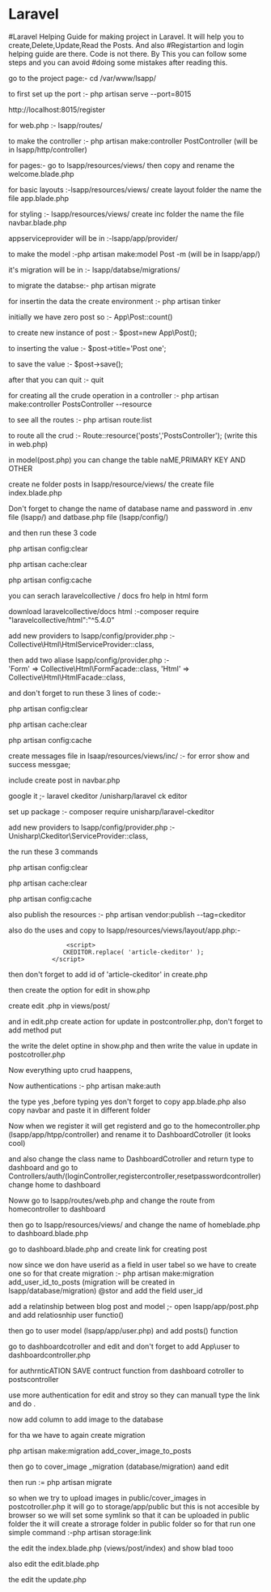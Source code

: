 # Laravel
#Laravel Helping Guide for making project in Laravel. It will help you to create,Delete,Update,Read the Posts. And also #Registartion and login helping guide are there. Code is not there. By This you can follow some steps and you can avoid #doing some mistakes after reading this.

go to the project page:- cd /var/www/lsapp/

to first set up the port :- php artisan serve --port=8015

http://localhost:8015/register

for web.php :- lsapp/routes/

to make the controller :- php artisan make:controller PostController (will be in lsapp/http/controller)

for pages:- go to lsapp/resources/views/ then copy and rename the welcome.blade.php

for basic layouts :-lsapp/resources/views/ create layout folder the name the file app.blade.php

for styling :- lsapp/resources/views/ create inc folder the name the file navbar.blade.php

appserviceprovider will be in :-lsapp/app/provider/

to make the model :-php artisan make:model Post -m   (will be in lsapp/app/)

it's migration will be in :- lsapp/databse/migrations/

to migrate the databse:- php artisan migrate

for insertin the data the create environment :- php artisan tinker

initially we have zero post so :- App\Post::count()  

to create new instance of post :- $post=new App\Post();

to inserting the value :-  $post->title='Post one';

to save the value :- $post->save();

after that you can quit  :- quit

for creating all the crude operation in a controller :- php artisan make:controller PostsController --resource

to see all the routes :- php artisan route:list

to route all the crud :- Route::resource('posts','PostsController');  (write this in web.php)

in model(post.php) you can change the table naME,PRIMARY KEY AND OTHER

create ne folder posts in lsapp/resource/views/  the create file index.blade.php

Don't forget to change the name of database name and password in .env file (lsapp/) and datbase.php file (lsapp/config/) 

and then run these 3 code

php artisan config:clear

php artisan cache:clear   

php artisan config:cache


you can serach laravelcollective / docs fro help in html form

download laravelcollective/docs html :-composer require "laravelcollective/html":"^5.4.0"

add new providers to lsapp/config/provider.php :-Collective\Html\HtmlServiceProvider::class,

then add two aliase lsapp/config/provider.php :-    
                                'Form' => Collective\Html\FormFacade::class,
                                 'Html' => Collective\Html\HtmlFacade::class,

and don't forget to run these 3 lines of code:-

php artisan config:clear

php artisan cache:clear   

php artisan config:cache


create messages file in lsaap/resources/views/inc/ :- for error show and success messgae;

include create post in navbar.php

google it ;- laravel ckeditor /unisharp/laravel ck editor 

set up package :- composer require unisharp/laravel-ckeditor
 
add new providers to lsapp/config/provider.php :- Unisharp\Ckeditor\ServiceProvider::class,

the run these 3 commands

php artisan config:clear

php artisan cache:clear   

php artisan config:cache

also publish the resources :- php artisan vendor:publish --tag=ckeditor


also do the uses and copy to lsapp/resources/views/layout/app.php:-


  <script src="/vendor/unisharp/laravel-ckeditor/ckeditor.js"></script>
                    <script>
                   CKEDITOR.replace( 'article-ckeditor' );
                </script>

then don't forget to add id of 'article-ckeditor' in create.php

then create the option for edit in show.php

create edit .php in views/post/

and in edit.php create  action for update in postcontroller.php, don't forget to add method put

the write the delet optine in show.php and then write the value in update in postcotroller.php

Now everything upto crud haappens,

Now authentications :- php artisan make:auth

the type yes ,before typing yes don't forget to copy app.blade.php
 also copy navbar and paste it in different folder

Now when we register it will get registerd and go to the homecontroller.php (lsapp/app/htpp/controller) and rename it to DashboardCotroller (it looks cool)

and also change the class name to DashboardCotroller and return type to dashboard and go to Controllers/auth/(loginController,registercontroller,resetpasswordcontroller) change home to dashboard

Noww go to lsapp/routes/web.php and change the route from homecontroller to dashboard

then go to lsapp/resources/views/ and change the name of homeblade.php to dashboard.blade.php

go to dashboard.blade.php and create link for creating post

now since we don have userid as a field in user tabel so we have to create one
so for that create migration :- php artisan make:migration add_user_id_to_posts (migration will be created in lsapp/database/migration)
@stor and add the field user_id

add a relatinship between blog post and model ;- open lsapp/app/post.php and add relatiosnhip  user functio()

then go to user model (lsapp/app/user.php) and add posts() function

go to dashboardcotroller and edit and don't forget to add App\user to dashboardcontroller.php

for authrnticATION SAVE contruct function from dashboard cotroller to postscontroller

use more authentication for edit and stroy so they can manuall type the link and do .

now add column to add image to the   database

for tha we have to again create  migration

php artisan make:migration add_cover_image_to_posts

then go to cover_image _migration (database/migration) aand edit

then run := php artisan migrate

so when we try to upload images in public/cover_images in postcotroller.php it will go to storage/app/public but this is not accesible by browser so we will set some symlink so that it can be uploaded in public folder the it will create a strorage folder in public folder so for that run one simple command :-php artisan storage:link

the edit the index.blade.php (views/post/index) and show blad tooo

also edit the edit.blade.php

the edit the update.php
